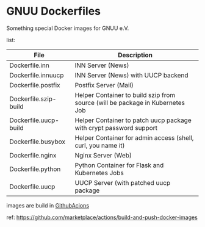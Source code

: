 GNUU Dockerfiles
================

Something special Docker images for GNUU e.V.


list:

File                  | Description
--------------------- | -------------------------------------------------
Dockerfile.inn        | INN Server (News)
Dockerfile.innuucp    | INN Server (News) with UUCP backend
Dockerfile.postfix    | Postfix Server (Mail)
Dockerfile.szip-build | Helper Container to build szip from source (will be package in Kubernetes Job
Dockerfile.uucp-build | Helper Container to patch uucp package with crypt password support
Dockerfile.busybox    | Helper Container for admin access (shell, curl, you name it)
Dockerfile.nginx      | Nginx Server (Web)
Dockerfile.python     | Python Container for Flask and Kubernetes Jobs
Dockerfile.uucp       | UUCP Server (with patched uucp package


images are build in [GithubAcions](https://github.com/gnuu-de/dockerfiles/actions)

ref: https://github.com/marketplace/actions/build-and-push-docker-images
